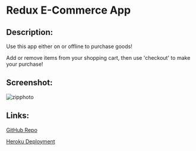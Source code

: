# Redux E-Commerce App

## Description:
Use this app either on or offline to purchase goods!

Add or remove items from your shopping cart, then use 'checkout' to make your purchase!

## Screenshot:
![zipphoto](https://user-images.githubusercontent.com/65084173/97131541-6e299080-1712-11eb-915f-6b0e54d61449.png)


## Links:

[GitHub Repo](https://github.com/londonlast21/shop-shop)

[Heroku Deployment](https://protected-island-56642.herokuapp.com/)